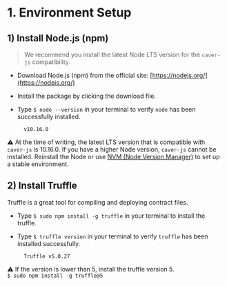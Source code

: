 # 1. Environment Setup

## 1\) Install Node.js \(npm\) <a id="1-install-node-js-npm"></a>

> We recommend you install the latest Node LTS version for the `caver-js` compatibility.

* Download Node.js \(npm\) from the official site: [https://nodejs.org/](https://nodejs.org/)
* Install the package by clicking the download file.
* Type `$ node --version` in your terminal to verify `node` has been successfully installed.  

  ```text
    v10.16.0
  ```

⚠ At the time of writing, the latest LTS version that is compatible with `caver-js` is 10.16.0. If you have a higher Node version, `caver-js` cannot be installed. Reinstall the Node or use [NVM \(Node Version Manager\)](https://github.com/nvm-sh/nvm) to set up a stable environment.

## 2\) Install Truffle <a id="2-install-truffle"></a>

Truffle is a great tool for compiling and deploying contract files.

* Type `$ sudo npm install -g truffle` in your terminal to install the truffle.
* Type `$ truffle version` in your terminal to verify `truffle` has been installed successfully.  

  ```text
    Truffle v5.0.27
  ```

⚠ If the version is lower than 5, install the truffle version 5.  
`$ sudo npm install -g truffle@5`

